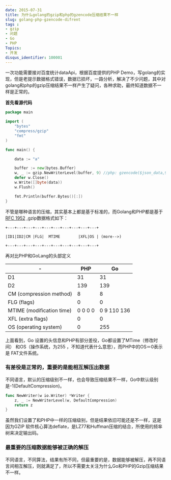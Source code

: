 ```yaml
---
date: 2015-07-31
title: 为什么golang的gzip和php的gzencode压缩结果不一样
slug: golang-php-gzencode-difrent
tags : 
- gzip
- 问题
- Go
- PHP
Topics: 
- 开发
disqus_identifier: 100001
---
```


一次功能需要接对百度统计dataApi，根据百度提供的PHP Demo，写golang的实现，但是老提示数据格式错误，数据已损坏，一路分析，解决了不少问题，其中对golang和php的gzip压缩结果不一样产生了疑问，各种求助，最终知道数据不一样是正常的。


**首先看源代码**

```Go
package main

import (
	"bytes"
	"compress/gzip"
	"fmt"
)

func main() {

	data := "a"

	buffer := new(bytes.Buffer)
	w, _ := gzip.NewWriterLevel(buffer, 9) //php: gzencode($json_data,9)
	defer w.Close()
	w.Write([]byte(data))
	w.Flush()

	fmt.Println(buffer.Bytes()[:])
}
```

不管是哪种语言的压缩，其实基本上都是基于标准的，而Golang和PHP都是基于[RFC 1952](https://tools.ietf.org/html/rfc1952) ,gzip数据格式如下：
```
+---+---+---+---+---+---+---+---+---+---+

|ID1|ID2|CM |FLG|  MTIME        |XFL|OS | (more-->)

+---+---+---+---+---+---+---+---+---+---+
```
再对比PHP和GoLang的头部定义

|-                         |     PHP   |     Go |
|--------------------------|-----------|---------|
|D1                        |      31   |     31
|D2                        |     139   |     139
|CM (compression method)   |       8   |     8
|FLG (flags)               |       0   |     0
|MTIME (modification time) |  0 0 0 0  |  0 9 110 136
|XFL (extra flags)         |       0   |      0
|OS (operating system)     |       0   |      255


上面看到，Go 设置的头信息和PHP有部分差役，Go都设置了MTime（修改时间） 和OS（操作系统，为255 ，不知道代表什么意思），而PHP中的OS＝0表示是 FAT文件系统。

### 有差役是正常的，重要的是能相互解压出数据

不同语言，默认的压缩级别不一样，也会导致压缩结果不一样，Go中默认级别是-1(DefaultCompression)。

```Go
func NewWriter(w io.Writer) *Writer {
    z, _ := NewWriterLevel(w, DefaultCompression)
    return z
}
```

虽然我们设置了和PHP中一样的压缩级别，但是结果依旧可能还是不一样，这是因为GZIP 软件核心算法deflate，是LZ77和Huffman压缩的结合，所使用的频率树来决定输出码。

### 最重要的压缩数据能够被正确的解压

不同语言，不同算法，结果有所不同，但最重要的是，数据能够被解压，再不同语言间相互解压，则就满足了，所以不需要太关注为什么Go和PHP的Gzip压缩结果不一样。
